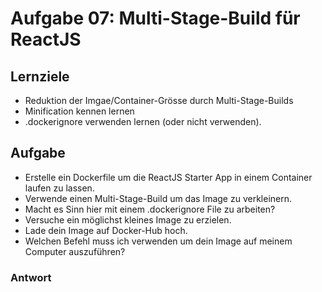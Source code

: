 # Aufgabe 07: Multi-Stage-Build für ReactJS

## Lernziele
- Reduktion der Imgae/Container-Grösse durch Multi-Stage-Builds
- Minification kennen lernen
- .dockerignore verwenden lernen (oder nicht verwenden).

## Aufgabe
- Erstelle ein Dockerfile um die ReactJS Starter App in einem Container laufen zu lassen.
- Verwende einen Multi-Stage-Build um das Image zu verkleinern.
- Macht es Sinn hier mit einem .dockerignore File zu arbeiten?
- Versuche ein möglichst kleines Image zu erzielen.
- Lade dein Image auf Docker-Hub hoch.
- Welchen Befehl muss ich verwenden um dein Image auf meinem Computer auszuführen?

### Antwort
